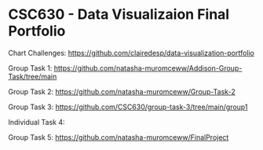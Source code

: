 # CSC630 - Data Visualizaion Final Portfolio
Chart Challenges:
https://github.com/clairedesp/data-visualization-portfolio

Group Task 1:
https://github.com/natasha-muromceww/Addison-Group-Task/tree/main

Group Task 2:
https://github.com/natasha-muromceww/Group-Task-2

Group Task 3:
https://github.com/CSC630/group-task-3/tree/main/group1

Individual Task 4:

Group Task 5:
https://github.com/natasha-muromceww/FinalProject
